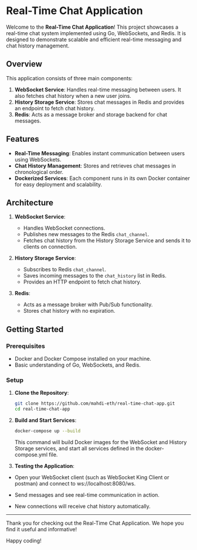 # Real-Time Chat Application

Welcome to the **Real-Time Chat Application**! This project showcases a real-time chat system implemented using Go, WebSockets, and Redis. It is designed to demonstrate scalable and efficient real-time messaging and chat history management. 

## Overview

This application consists of three main components:

1. **WebSocket Service**: Handles real-time messaging between users. It also fetches chat history when a new user joins.
2. **History Storage Service**: Stores chat messages in Redis and provides an endpoint to fetch chat history.
3. **Redis**: Acts as a message broker and storage backend for chat messages.

## Features

- **Real-Time Messaging**: Enables instant communication between users using WebSockets.
- **Chat History Management**: Stores and retrieves chat messages in chronological order.
- **Dockerized Services**: Each component runs in its own Docker container for easy deployment and scalability.

## Architecture

1. **WebSocket Service**:
   - Handles WebSocket connections.
   - Publishes new messages to the Redis `chat_channel`.
   - Fetches chat history from the History Storage Service and sends it to clients on connection.

2. **History Storage Service**:
   - Subscribes to Redis `chat_channel`.
   - Saves incoming messages to the `chat_history` list in Redis.
   - Provides an HTTP endpoint to fetch chat history.

3. **Redis**:
   - Acts as a message broker with Pub/Sub functionality.
   - Stores chat history with no expiration.

## Getting Started

### Prerequisites

- Docker and Docker Compose installed on your machine.
- Basic understanding of Go, WebSockets, and Redis.

### Setup

1. **Clone the Repository**:
   ```bash
   git clone https://github.com/mahdi-eth/real-time-chat-app.git
   cd real-time-chat-app
   ```

2. **Build and Start Services**:
   ```bash
   docker-compose up --build
   ```
   This command will build Docker images for the WebSocket and History Storage services, and start all services defined in the docker-compose.yml file.

3. **Testing the Application**:
- Open your WebSocket client (such as WebSocket King Client or postman) and connect to ws://localhost:8080/ws.

- Send messages and see real-time communication in action.

- New connections will receive chat history automatically.

<hr>

Thank you for checking out the Real-Time Chat Application. We hope you find it useful and informative!

Happy coding!
